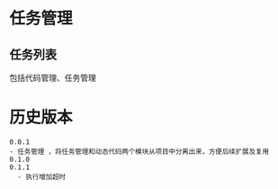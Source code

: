 # 任务管理

## 任务列表

包括代码管理、任务管理

# 历史版本

```
0.0.1
- 任务管理 ，将任务管理和动态代码两个模块从项目中分离出来，方便后续扩展及复用
0.1.0
0.1.1
  - 执行增加超时
```
